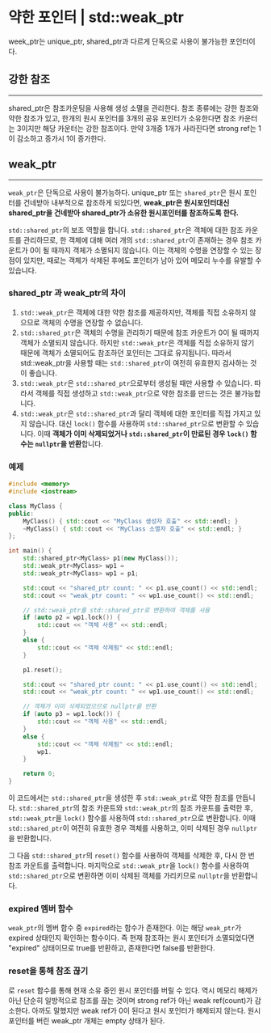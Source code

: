 # 약한 포인터 | std::weak_ptr
week_ptr는 unique_ptr, shared_ptr과 다르게 단독으로 사용이 불가능한 포인터이다.  
## 강한 참조
---
shared_ptr은 참조카운팅을 사용해 생성 소멸을 관리한다. 참조 종류에는 강한 참조와 약한 참조가 있고, 한개의 원시 포인터를 3개의 공유 포인터가 소유한다면 참조 카운터는 3이지만 해당 카운터는 강한 참조이다. 만약 3개중 1개가 사라진다면 strong ref는 1이 감소하고 증가시 1이 증가한다.  
## weak_ptr
---
`weak_ptr`은 단독으로 사용이 불가능하다. unique_ptr 또는 `shared_ptr`은 원시 포인터를 건네받아 내부적으로 참조하게 되있다면, **weak_ptr은 원시포인터대신 shared_ptr을 건네받아 shared_ptr가 소유한 원시포인터를 참조하도록 한다.**  

`std::shared_ptr`의 보조 역할을 합니다. `std::shared_ptr`은 객체에 대한 참조 카운트를 관리하므로, 한 객체에 대해 여러 개의 `std::shared_ptr`이 존재하는 경우 참조 카운트가 0이 될 때까지 객체가 소멸되지 않습니다. 이는 객체의 수명을 연장할 수 있는 장점이 있지만, 때로는 객체가 삭제된 후에도 포인터가 남아 있어 메모리 누수를 유발할 수 있습니다. 

### **shared_ptr 과 weak_ptr의 차이**
1. `std::weak_ptr`은 객체에 대한 약한 참조를 제공하지만, 객체를 직접 소유하지 않으므로 객체의 수명을 연장할 수 없습니다.
2. `std::shared_ptr`은 객체의 수명을 관리하기 때문에 참조 카운트가 0이 될 때까지 객체가 소멸되지 않습니다. 하지만 `std::weak_ptr`은 객체를 직접 소유하지 않기 때문에 객체가 소멸되어도 참조하던 포인터는 그대로 유지됩니다. 따라서 std::weak_ptr을 사용할 때는 `std::shared_ptr`이 여전히 유효한지 검사하는 것이 좋습니다.
3. `std::weak_ptr`은 `std::shared_ptr`으로부터 생성될 때만 사용할 수 있습니다. 따라서 객체를 직접 생성하고 `std::weak_ptr`으로 약한 참조를 만드는 것은 불가능합니다.
4. `std::weak_ptr`은 `std::shared_ptr`과 달리 객체에 대한 포인터를 직접 가지고 있지 않습니다. 대신 `lock()` 함수를 사용하여 `std::shared_ptr`으로 변환할 수 있습니다. 이때 **객체가 이미 삭제되었거나 `std::shared_ptr`이 만료된 경우 `lock()` 함수는 `nullptr`을 반환**합니다.

### **예제**
```c++
#include <memory>
#include <iostream>

class MyClass {
public:
    MyClass() { std::cout << "MyClass 생성자 호출" << std::endl; }
    ~MyClass() { std::cout << "MyClass 소멸자 호출" << std::endl; }
};

int main() {
    std::shared_ptr<MyClass> p1(new MyClass());
    std::weak_ptr<MyClass> wp1 =
    std::weak_ptr<MyClass> wp1 = p1;

    std::cout << "shared_ptr count: " << p1.use_count() << std::endl;
    std::cout << "weak_ptr count: " << wp1.use_count() << std::endl;

    // std::weak_ptr를 std::shared_ptr로 변환하여 객체를 사용
    if (auto p2 = wp1.lock()) {
        std::cout << "객체 사용" << std::endl;
    }
    else {
        std::cout << "객체 삭제됨" << std::endl;
    }

    p1.reset();

    std::cout << "shared_ptr count: " << p1.use_count() << std::endl;
    std::cout << "weak_ptr count: " << wp1.use_count() << std::endl;

    // 객체가 이미 삭제되었으므로 nullptr을 반환
    if (auto p3 = wp1.lock()) {
        std::cout << "객체 사용" << std::endl;
    }
    else {
        std::cout << "객체 삭제됨" << std::endl;
        wp1.
    }

    return 0;
}
```

이 코드에서는 `std::shared_ptr`을 생성한 후 `std::weak_ptr`로 약한 참조를 만듭니다. `std::shared_ptr`의 참조 카운트와 `std::weak_ptr`의 참조 카운트를 출력한 후, `std::weak_ptr`을 `lock()` 함수를 사용하여 `std::shared_ptr`으로 변환합니다. 이때 `std::shared_ptr`이 여전히 유효한 경우 객체를 사용하고, 이미 삭제된 경우 `nullptr`을 반환합니다.

그 다음 `std::shared_ptr`의 `reset()` 함수를 사용하여 객체를 삭제한 후, 다시 한 번 참조 카운트를 출력합니다. 마지막으로 `std::weak_ptr`을 `lock()` 함수를 사용하여 `std::shared_ptr`으로 변환하면 이미 삭제된 객체를 가리키므로 `nullptr`을 반환합니다.

### **expired 멤버 함수**
`weak_ptr`의 멤버 함수 중 `expired`라는 함수가 존재한다. 이는 해당 `weak_ptr`가 expired 상태인지 확인하는 함수이다. 즉 현재 참조하는 원시 포인터가 소멸되었다면 "expired" 상태이므로 true를 반환하고, 존재한다면 false를 반환한다.
### **reset을 통해 참조 끊기**
로 `reset` 함수를 통해 현재 소유 중인 원시 포인터를 버릴 수 있다. 역시 메모리 해제가 아닌 단순히 일방적으로 참조를 끊는 것이며 strong ref가 아닌 weak ref(count)가 감소한다. 아까도 말했지만 weak ref가 0이 된다고 원시 포인터가 해제되지 않는다. 원시 포인터를 버린 weak_ptr 개체는 empty 상태가 된다.